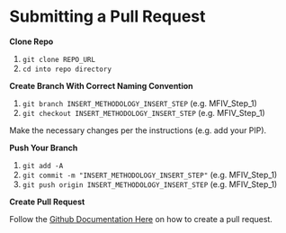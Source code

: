 # Submitting a Pull Request

**Clone Repo**
1. ```git clone REPO_URL```
2. ```cd into repo directory```

**Create Branch With Correct Naming Convention**
1. ```git branch INSERT_METHODOLOGY_INSERT_STEP``` (e.g. MFIV_Step_1)
2. ```git checkout INSERT_METHODOLOGY_INSERT_STEP``` (e.g. MFIV_Step_1)


Make the necessary changes per the instructions (e.g. add your PIP).

**Push Your Branch**
1. ```git add -A```
2. ```git commit -m "INSERT_METHODOLOGY_INSERT_STEP"``` (e.g. MFIV_Step_1)
3. ```git push origin INSERT_METHODOLOGY_INSERT_STEP``` (e.g. MFIV_Step_1)

**Create Pull Request**

Follow the [Github Documentation Here](https://docs.github.com/en/pull-requests/collaborating-with-pull-requests/proposing-changes-to-your-work-with-pull-requests/creating-a-pull-request) on how to create a pull request.